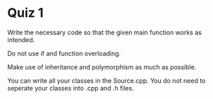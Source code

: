 # Quiz 1

Write the necessary code so that the given main function works as intended. 

Do not use if and function overloading.

Make use of inheritance and polymorphism as much as possible.

You can write all your classes in the Source.cpp. You do not need to seperate your classes into .cpp and .h files.
